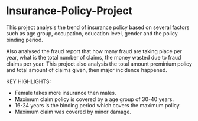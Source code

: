 # Insurance-Policy-Project

This project analysis the trend of insurance policy based on several factors such as age group, occupation, education level, gender and the policy binding period.

Also analysed the fraud report that how many fraud are taking place per year, what is the total number of claims, the money wasted due to fraud claims per year.
This project also analysis the total amount preminium policy and total amount of claims given, then major incidence happened.

KEY HIGHLIGHTS: 
* Female takes more insurance then males.
* Maximum claim policy is covered by a age group of 30-40 years.
* 16-24 years is the binding period which covers the maximum policy.
* Maximum claim was covered by minor damage.
